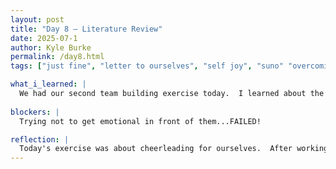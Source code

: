 ```yaml
---
layout: post
title: "Day 8 – Literature Review"
date: 2025-07-1
author: Kyle Burke
permalink: /day8.html
tags: ["just fine", "letter to ourselves", "self joy", "suno" "overcoming obstacles"]

what_i_learned: |
  We had our second team building exercise today.  I learned about the undergraduate team members...D Fliers!
  
blockers: |
  Trying not to get emotional in front of them...FAILED!

reflection: |
  Today's exercise was about cheerleading for ourselves.  After working with my group, I am seeing how much pressure they are feeling. Getting ready for the mid-summer symposium has nerves and expectations really high, so I wanted to do something to calm them down and remember how great they are. We started off giving each other grows and glows, highlighting appreciated moments from each other.  Afterwards, I gave an assignment of writing a letter to our younger selves (1, 5, or 10 years ago). In this letter, we wrote letting our younger selves know what we've done to get to this very day...our accomplishments, obstacles, or anything that we wanted to share. Some of our greatest strength comes from our personal truth, but often times, we forget this...too busy, too tired, too scared. Their responses were absolutely the most heartfelt and authentic.  I had to hold back serious tears listening to their letters, because they really took down their veils and shared their personal journies. I wanted them to remember how far they've come and what they had to overcome to be here, as well as seeing their goup partners through another lens. By the end of the letters, I think they developed a new appreciation for each other, and an understanding how they are each a perfect piece of this great puzzle. The exercise ended with an online musical game with suno.com.  This software is a great tool, using AI to create personalized songs. Everyone created a song to share...in the words of MJB, they will be 'Just Fine!'
---
```

